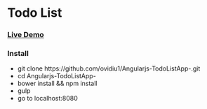 <h1>Todo List</h1>
<h3><a href="http://todoapp-ovichat.rhcloud.com/">Live Demo</a></h3>
<h3>Install</h3>
<ul>
<li>git clone https://github.com/ovidiu1/Angularjs-TodoListApp-.git</li>
<li> cd Angularjs-TodoListApp- </li>
 <li> bower install && npm install </li>
    <li> gulp </li>
    <li> go to localhost:8080 </li>
</ul>
